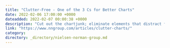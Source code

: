 ```yaml
---
title: "Clutter-Free - One of the 3 Cs for Better Charts"
date: 2022-02-06 17:00:00 +0000
dateadded: 2022-02-07 00:00:38 +0000
description: "Cut out the chartjunk; eliminate elements that distract from your data visualization."
link: "https://www.nngroup.com/articles/clutter-charts/"
category:
directory: _directory/nielsen-norman-group.md
---
```

